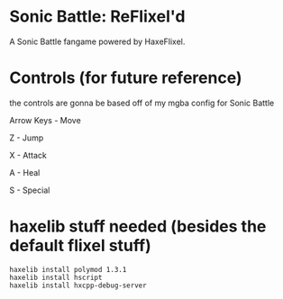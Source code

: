 # Sonic Battle: ReFlixel'd

A Sonic Battle fangame powered by HaxeFlixel.


# Controls (for future reference)

the controls are gonna be based off of my mgba config for Sonic Battle

Arrow Keys - Move

Z - Jump

X - Attack

A - Heal

S - Special

# haxelib stuff needed (besides the default flixel stuff)
```
haxelib install polymod 1.3.1
haxelib install hscript
haxelib install hxcpp-debug-server
```